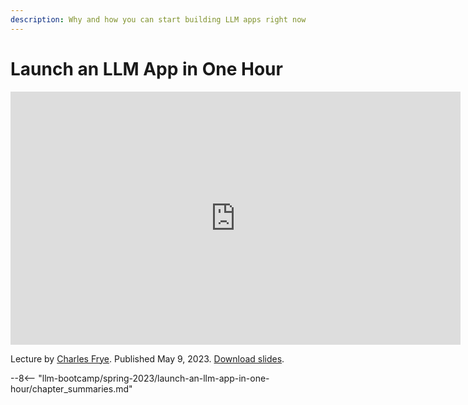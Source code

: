 ```yaml
---
description: Why and how you can start building LLM apps right now
---
```


# Launch an LLM App in One Hour

<div align="center">
<iframe width="720" height="405" src="https://www.youtube-nocookie.com/embed/twHxmU9OxDU?list=PL1T8fO7ArWleyIqOy37OVXsP4hFXymdOZ" title="YouTube video player" frameborder="0" allow="accelerometer; autoplay; clipboard-write; encrypted-media; gyroscope; picture-in-picture" allowfullscreen></iframe>
</div>

Lecture by [Charles Frye](https://twitter.com/charles_irl).
Published May 9, 2023.
[Download slides](https://fsdl.me/2023-llmbc-slides-01).

--8<-- "llm-bootcamp/spring-2023/launch-an-llm-app-in-one-hour/chapter_summaries.md"
